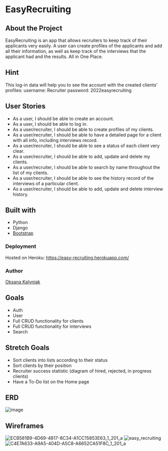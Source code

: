 # EasyRecruiting

## About the Project
EasyRecruiting is an app that allows recruiters to keep track of their applicants very easily. A user can create profiles of the applicants and add all their information, as well as keep track of the interviews that the applicant had and the results. All in One Place. 

## Hint
This log-in data will help you to see the account with the created  clients' profiles:
username: Recruiter
password: 2022easyrecruiting

## User Stories
- As a user, I should be able to create an account.
- As a user, I should be able to log in.
- As a user/recruiter, I should be able to create profiles of my clients.
- As a user/recruiter, I should be able to have a detailed page for a client with all info, including interviews record.
- As a user/recruiter, I should be able to see a status of  each client very clear.
- As a user/recruiter, I should be able to add, update and delete my clients.
- As a user/recruiter, I should be able to search by name throughout the list of my clients.
- As a user/recruiter, I should be able to see the history record of the interviews of a particular client.
- As a user/recruiter, I should be able to add, update and delete interview history.

## Built with 
- Python
- Django
- [Bootstrap](https://getbootstrap.com/)

### Deployment
Hosted on Heroku: https://easy-recruiting.herokuapp.com/

### Author
[Oksana Kalyniak](https://github.com/Oksanka25)

## Goals
- Auth
- User 
- Full CRUD functionality for clients
- Full CRUD functionality for interviews
- Search


## Stretch Goals
- Sort clients into lists according to their status
- Sort clients by their position
- Recruiter success statistic (diagram of hired, rejected, in progress clients)
- Have a To-Do list on the Home page

## ERD 
![image](https://user-images.githubusercontent.com/101350351/171963531-8f4cefef-223e-4321-a569-53373ffaf41c.png)


## Wireframes

![ECB581B9-4D69-4817-8C34-A1CC15853E63_1_201_a](https://user-images.githubusercontent.com/101350351/173254424-7049a1cb-f725-4fe7-bba6-a266a1ffe396.jpeg)
![easy_recruiting](https://user-images.githubusercontent.com/101350351/182037118-339199d4-abc5-4fef-8f3c-a5c4d456f28d.png)![C4E7A633-A9A5-404D-A5C8-A6652CA51F8C_1_201_a](https://user-images.githubusercontent.com/101350351/173254598-274a44a1-d015-4475-9757-de2a8636d5e7.jpeg)




